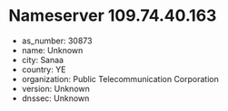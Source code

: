 # Nameserver 109.74.40.163

* as_number: 30873
* name: Unknown
* city: Sanaa
* country: YE
* organization: Public Telecommunication Corporation
* version: Unknown
* dnssec: Unknown
